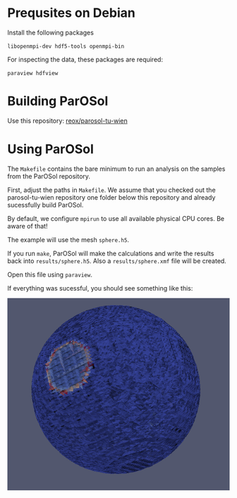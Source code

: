 Prequsites on Debian
====================
Install the following packages

    libopenmpi-dev hdf5-tools openmpi-bin

For inspecting the data, these packages are required:

    paraview hdfview

Building ParOSol
================

Use this repository: [reox/parosol-tu-wien](https://github.com/reox/parosol-tu-wien)

Using ParOSol
=============

The `Makefile` contains the bare minimum to run an analysis on the samples from
the ParOSol repository.

First, adjust the paths in `Makefile`. We assume that you checked out the
parosol-tu-wien repository one folder below this repository and already
sucessfully build ParOSol.

By default, we configure `mpirun` to use all available physical CPU cores. Be
aware of that!

The example will use the mesh `sphere.h5`.

If you run `make`, ParOSol will make the calculations and write the results back
into `results/sphere.h5`. Also a `results/sphere.xmf` file will be created.

Open this file using `paraview`.

If everything was sucessful, you should see something like this:

![Image of sphere.h5](/images/deathstar.png)
